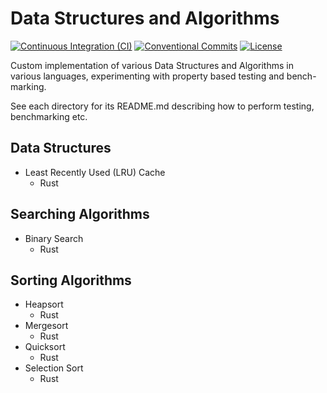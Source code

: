 # Data Structures and Algorithms
[![Continuous Integration (CI)](https://github.com/DeveloperC286/data_structures_and_algorithms/actions/workflows/continuous-integration.yml/badge.svg)](https://github.com/DeveloperC286/data_structures_and_algorithms/actions/workflows/continuous-integration.yml)
[![Conventional Commits](https://img.shields.io/badge/Conventional%20Commits-1.0.0-yellow.svg)](https://conventionalcommits.org)
[![License](https://img.shields.io/badge/License-AGPLv3-blue.svg)](https://www.gnu.org/licenses/agpl-3.0)


Custom implementation of various Data Structures and Algorithms in various languages, experimenting with property based testing and bench-marking.

See each directory for its README.md describing how to perform testing, benchmarking etc.


## Data Structures
- Least Recently Used (LRU) Cache
  + Rust

## Searching Algorithms
- Binary Search
  + Rust


## Sorting Algorithms
- Heapsort
  + Rust
- Mergesort
  + Rust
- Quicksort
  + Rust
- Selection Sort
  + Rust
